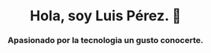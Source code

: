 <h1 align="center"> Hola, soy Luis Pérez. 👋 </h1>
<h3 align="center">Apasionado por la tecnologia un gusto conocerte.</h3>

<!--
**LuisPeza/LuisPeza** is a ✨ _special_ ✨ repository because its `README.md` (this file) appears on your GitHub profile.

Here are some ideas to get you started:

- 🔭 I’m currently working on ...
- 🌱 I’m currently learning ...
- 👯 I’m looking to collaborate on ...
- 🤔 I’m looking for help with ...
- 💬 Ask me about ...
- 📫 How to reach me: ...
- 😄 Pronouns: ...
- ⚡ Fun fact: ...
-->
